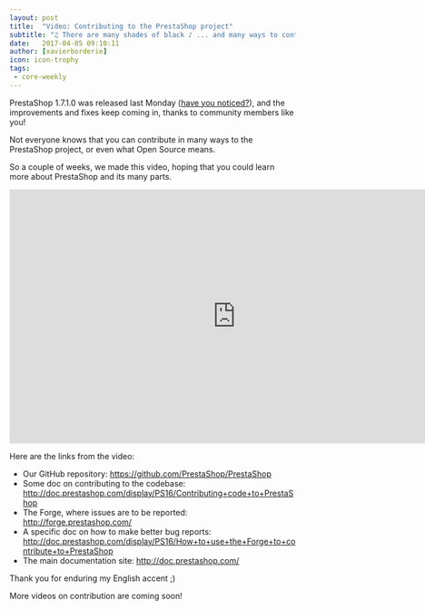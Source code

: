 ```yaml
---
layout: post
title:  "Video: Contributing to the PrestaShop project"
subtitle: "♫ There are many shades of black ♪ ... and many ways to contribute "
date:   2017-04-05 09:10:11
author: [xavierborderie]
icon: icon-trophy
tags:
 - core-weekly
---
```


PrestaShop 1.7.1.0 was released last Monday ([have you noticed?](http://build.prestashop.com/news/prestashop-1-7-1-0-available/)), and the improvements and fixes keep coming in, thanks to community members like you!

Not everyone knows that you can contribute in many ways to the PrestaShop project, or even what Open Source means.

So a couple of weeks, we made this video, hoping that you could learn more about PrestaShop and its many parts.


<iframe width="796" height="448" src="https://www.youtube.com/watch?v=aD2IQIqr6CU" frameborder="0" allowfullscreen></iframe>


Here are the links from the video:

* Our GitHub repository: https://github.com/PrestaShop/PrestaShop
* Some doc on contributing to the codebase: http://doc.prestashop.com/display/PS16/Contributing+code+to+PrestaShop
* The Forge, where issues are to be reported: http://forge.prestashop.com/
* A specific doc on how to make better bug reports: http://doc.prestashop.com/display/PS16/How+to+use+the+Forge+to+contribute+to+PrestaShop
* The main documentation site: http://doc.prestashop.com/

Thank you for enduring my English accent ;)

More videos on contribution are coming soon!
